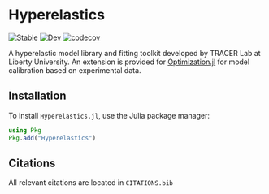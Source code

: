 # Hyperelastics
[![Stable](https://img.shields.io/badge/docs-stable-blue.svg)](https://TRACER-LULab.github.io/Hyperelastics.jl/stable) [![Dev](https://img.shields.io/badge/docs-dev-blue.svg)](https://TRACER-LULab.github.io/Hyperelastics.jl/dev)
[![codecov](https://codecov.io/gh/TRACER-LULab/Hyperelastics.jl/graph/badge.svg?token=EML9TQUEP9)](https://codecov.io/gh/TRACER-LULab/Hyperelastics.jl)


A hyperelastic model library and fitting toolkit developed by TRACER Lab at Liberty University. An extension is provided for [Optimization.jl](https://github.com/SciML/Optimization.jl) for model calibration based on experimental data.

## Installation

To install `Hyperelastics.jl`, use the Julia package manager:

```julia
using Pkg
Pkg.add("Hyperelastics")
```

## Citations
All relevant citations are located in `CITATIONS.bib`
